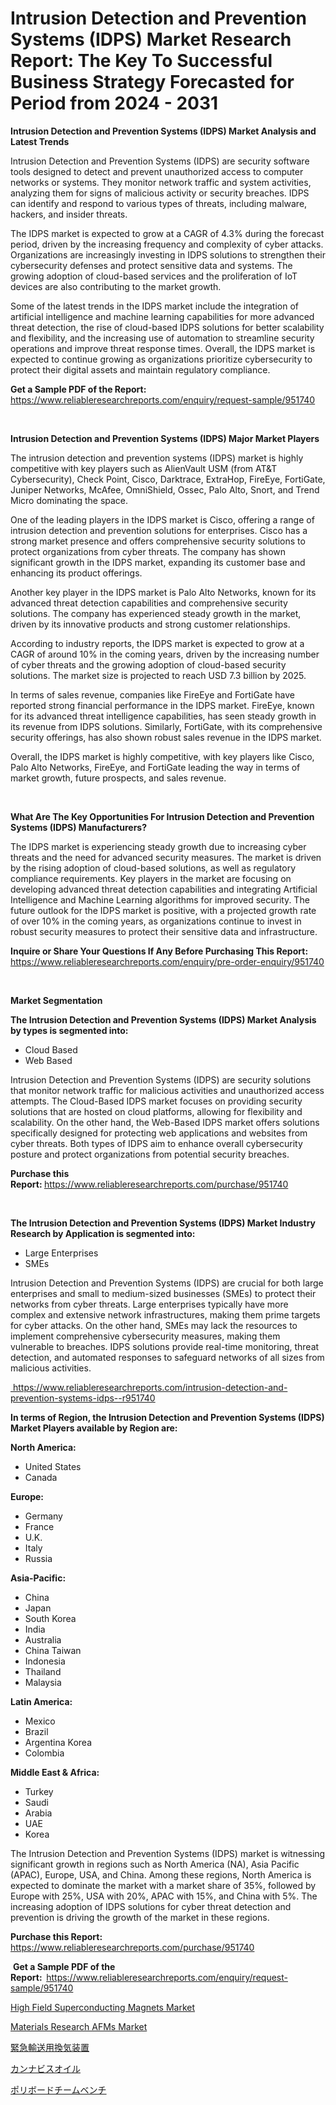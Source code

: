 <p><h1>Intrusion Detection and Prevention Systems (IDPS) Market Research Report: The Key To Successful Business Strategy Forecasted for Period from 2024 - 2031</h1></p><p><strong>Intrusion Detection and Prevention Systems (IDPS) Market Analysis and Latest Trends</strong></p>
<p><p>Intrusion Detection and Prevention Systems (IDPS) are security software tools designed to detect and prevent unauthorized access to computer networks or systems. They monitor network traffic and system activities, analyzing them for signs of malicious activity or security breaches. IDPS can identify and respond to various types of threats, including malware, hackers, and insider threats.</p><p>The IDPS market is expected to grow at a CAGR of 4.3% during the forecast period, driven by the increasing frequency and complexity of cyber attacks. Organizations are increasingly investing in IDPS solutions to strengthen their cybersecurity defenses and protect sensitive data and systems. The growing adoption of cloud-based services and the proliferation of IoT devices are also contributing to the market growth.</p><p>Some of the latest trends in the IDPS market include the integration of artificial intelligence and machine learning capabilities for more advanced threat detection, the rise of cloud-based IDPS solutions for better scalability and flexibility, and the increasing use of automation to streamline security operations and improve threat response times. Overall, the IDPS market is expected to continue growing as organizations prioritize cybersecurity to protect their digital assets and maintain regulatory compliance.</p></p>
<p><strong>Get a Sample PDF of the Report:&nbsp;</strong> <a href="https://www.reliableresearchreports.com/enquiry/request-sample/951740">https://www.reliableresearchreports.com/enquiry/request-sample/951740</a></p>
<p>&nbsp;</p>
<p><strong>Intrusion Detection and Prevention Systems (IDPS) Major Market Players</strong></p>
<p><p>The intrusion detection and prevention systems (IDPS) market is highly competitive with key players such as AlienVault USM (from AT&T Cybersecurity), Check Point, Cisco, Darktrace, ExtraHop, FireEye, FortiGate, Juniper Networks, McAfee, OmniShield, Ossec, Palo Alto, Snort, and Trend Micro dominating the space.</p><p>One of the leading players in the IDPS market is Cisco, offering a range of intrusion detection and prevention solutions for enterprises. Cisco has a strong market presence and offers comprehensive security solutions to protect organizations from cyber threats. The company has shown significant growth in the IDPS market, expanding its customer base and enhancing its product offerings.</p><p>Another key player in the IDPS market is Palo Alto Networks, known for its advanced threat detection capabilities and comprehensive security solutions. The company has experienced steady growth in the market, driven by its innovative products and strong customer relationships.</p><p>According to industry reports, the IDPS market is expected to grow at a CAGR of around 10% in the coming years, driven by the increasing number of cyber threats and the growing adoption of cloud-based security solutions. The market size is projected to reach USD 7.3 billion by 2025.</p><p>In terms of sales revenue, companies like FireEye and FortiGate have reported strong financial performance in the IDPS market. FireEye, known for its advanced threat intelligence capabilities, has seen steady growth in its revenue from IDPS solutions. Similarly, FortiGate, with its comprehensive security offerings, has also shown robust sales revenue in the IDPS market.</p><p>Overall, the IDPS market is highly competitive, with key players like Cisco, Palo Alto Networks, FireEye, and FortiGate leading the way in terms of market growth, future prospects, and sales revenue.</p></p>
<p>&nbsp;</p>
<p><strong>What Are The Key Opportunities For Intrusion Detection and Prevention Systems (IDPS) Manufacturers?</strong></p>
<p><p>The IDPS market is experiencing steady growth due to increasing cyber threats and the need for advanced security measures. The market is driven by the rising adoption of cloud-based solutions, as well as regulatory compliance requirements. Key players in the market are focusing on developing advanced threat detection capabilities and integrating Artificial Intelligence and Machine Learning algorithms for improved security. The future outlook for the IDPS market is positive, with a projected growth rate of over 10% in the coming years, as organizations continue to invest in robust security measures to protect their sensitive data and infrastructure.</p></p>
<p><strong>Inquire or Share Your Questions If Any Before Purchasing This Report:</strong> <a href="https://www.reliableresearchreports.com/enquiry/pre-order-enquiry/951740">https://www.reliableresearchreports.com/enquiry/pre-order-enquiry/951740</a></p>
<p>&nbsp;</p>
<p><strong>Market Segmentation</strong></p>
<p><strong>The Intrusion Detection and Prevention Systems (IDPS) Market Analysis by types is segmented into:</strong></p>
<p><ul><li>Cloud Based</li><li>Web Based</li></ul></p>
<p><p>Intrusion Detection and Prevention Systems (IDPS) are security solutions that monitor network traffic for malicious activities and unauthorized access attempts. The Cloud-Based IDPS market focuses on providing security solutions that are hosted on cloud platforms, allowing for flexibility and scalability. On the other hand, the Web-Based IDPS market offers solutions specifically designed for protecting web applications and websites from cyber threats. Both types of IDPS aim to enhance overall cybersecurity posture and protect organizations from potential security breaches.</p></p>
<p><strong>Purchase this Report:&nbsp;</strong><a href="https://www.reliableresearchreports.com/purchase/951740">https://www.reliableresearchreports.com/purchase/951740</a></p>
<p>&nbsp;</p>
<p><strong>The Intrusion Detection and Prevention Systems (IDPS) Market Industry Research by Application is segmented into:</strong></p>
<p><ul><li>Large Enterprises</li><li>SMEs</li></ul></p>
<p><p>Intrusion Detection and Prevention Systems (IDPS) are crucial for both large enterprises and small to medium-sized businesses (SMEs) to protect their networks from cyber threats. Large enterprises typically have more complex and extensive network infrastructures, making them prime targets for cyber attacks. On the other hand, SMEs may lack the resources to implement comprehensive cybersecurity measures, making them vulnerable to breaches. IDPS solutions provide real-time monitoring, threat detection, and automated responses to safeguard networks of all sizes from malicious activities.</p></p>
<p><a href="https://www.reliableresearchreports.com/intrusion-detection-and-prevention-systems-idps--r951740">&nbsp;https://www.reliableresearchreports.com/intrusion-detection-and-prevention-systems-idps--r951740</a></p>
<p><strong>In terms of Region, the Intrusion Detection and Prevention Systems (IDPS) Market Players available by Region are:</strong></p>
<p>
    <p> <strong> North America: </strong>
        <ul>
            <li>United States</li>
            <li>Canada</li>
        </ul>
        </p> 
    <p> <strong> Europe: </strong>
        <ul>
            <li>Germany</li>
            <li>France</li>
            <li>U.K.</li>
            <li>Italy</li>
            <li>Russia</li>
        </ul>
        </p> 
    <p> <strong> Asia-Pacific: </strong>
        <ul>
            <li>China</li>
            <li>Japan</li>
            <li>South Korea</li>
            <li>India</li>
            <li>Australia</li>
            <li>China Taiwan</li>
            <li>Indonesia</li>
            <li>Thailand</li>
            <li>Malaysia</li>
        </ul>
        </p> 
    <p> <strong> Latin America: </strong>
        <ul>
            <li>Mexico</li>
            <li>Brazil</li>
            <li>Argentina Korea</li>
            <li>Colombia</li>
        </ul>
        </p> 
    <p> <strong> Middle East & Africa: </strong>
        <ul>
            <li>Turkey</li>
            <li>Saudi</li>
            <li>Arabia</li>
            <li>UAE</li>
            <li>Korea</li>
        </ul>
    </p>
    </p>
<p><p>The Intrusion Detection and Prevention Systems (IDPS) market is witnessing significant growth in regions such as North America (NA), Asia Pacific (APAC), Europe, USA, and China. Among these regions, North America is expected to dominate the market with a market share of 35%, followed by Europe with 25%, USA with 20%, APAC with 15%, and China with 5%. The increasing adoption of IDPS solutions for cyber threat detection and prevention is driving the growth of the market in these regions.</p></p>
<p><strong>Purchase this Report: </strong><a href="https://www.reliableresearchreports.com/purchase/951740">https://www.reliableresearchreports.com/purchase/951740</a></p>
<p>&nbsp;<strong>Get a Sample PDF of the Report:&nbsp;&nbsp;</strong><a href="https://www.reliableresearchreports.com/enquiry/request-sample/951740">https://www.reliableresearchreports.com/enquiry/request-sample/951740</a></p>
<p><strong></strong></p>
<p><p><a href="https://www.linkedin.com/pulse/high-field-superconducting-magnets-market-size-growing-forecasted-bxnif">High Field Superconducting Magnets Market</a></p><p><a href="https://www.linkedin.com/pulse/materials-research-afms-market-challenges-opportunities-growth-nokef">Materials Research AFMs Market</a></p><p><a href="https://github.com/oqoeusbvpadwjs08/Market-Research-Report-List-2/blob/main/351191960857.md">緊急輸送用換気装置</a></p><p><a href="https://github.com/Fatimaklein1/Market-Research-Report-List-1/blob/main/973373015618.md">カンナビスオイル</a></p><p><a href="https://medium.com/@maureenbiologist34/%E3%83%9D%E3%83%AA%E3%83%9C%E3%83%BC%E3%83%89%E3%83%81%E3%83%BC%E3%83%A0%E3%83%99%E3%83%B3%E3%83%81%E3%83%9E%E3%83%BC%E3%82%B1%E3%83%83%E3%83%88%E3%82%A4%E3%83%B3%E3%82%B5%E3%82%A4%E3%83%88-2024%E5%B9%B4%E3%81%8B%E3%82%892031%E5%B9%B4%E3%81%BE%E3%81%A7%E3%81%AE%E5%B8%82%E5%A0%B4%E5%8B%95%E5%90%91-%E6%88%90%E9%95%B7-%E4%BA%88%E6%B8%AC-5aeb7adf75c0">ポリボードチームベンチ</a></p></p>